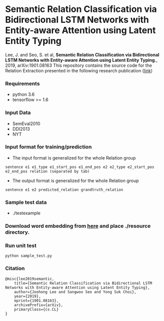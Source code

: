 # Semantic Relation Classification via Bidirectional LSTM Networks with Entity-aware Attention using Latent Entity Typing
Lee, J. and Seo, S. et al, **Semantic Relation Classification via Bidirectional LSTM Networks with Entity-aware Attention using Latent Entity Typing.**, 2019, arXiv:1901.08163
This repository contains the source code for the Relation Extraction presented in the following research publication ([link](https://arxiv.org/pdf/1901.08163.pdf))

### Requirements<br>
* python 3.6
* tensorflow >= 1.6

### Input Data
* SemEval2010
* DDI2013
* NYT

### Input format for training/prediction
* The input format is generalized for the whole Relation group
```
sentence e1 e1_type e1_start_pos e1_end_pos e2 e2_type e2_start_pos e2_end_pos relation (separated by tab)
```
* The output format is generalized for the whole Relation group
```
sentence e1 e2 predicted_relation grandtruth_relation
```

### Sample test data
* ./testexample

### Download word embedding from [here](https://drive.google.com/file/d/1FZj0I7PE7eHbYxVBu95UdQA21-xLVeef/view?usp=sharing) and place ./resource directory.<br>


### Run unit test
```
python sample_test.py
```

### Citation
```
@misc{lee2019semantic,
    title={Semantic Relation Classification via Bidirectional LSTM Networks with Entity-aware Attention using Latent Entity Typing},
    author={Joohong Lee and Sangwoo Seo and Yong Suk Choi},
    year={2019},
    eprint={1901.08163},
    archivePrefix={arXiv},
    primaryClass={cs.CL}
}
```
